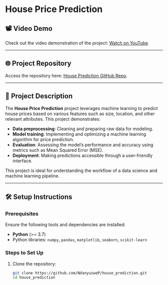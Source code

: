 # House Price Prediction  

## 📽️ Video Demo  

Check out the video demonstration of the project: [Watch on YouTube](https://www.youtube.com/link-to-demo).  

---

## 🌐 Project Repository  

Access the repository here: [House Prediction GitHub Repo](https://github.com/NdanyuzweP/house_prediction).  

---

## 🚀 Project Description  

The **House Price Prediction** project leverages machine learning to predict house prices based on various features such as size, location, and other relevant attributes. This project demonstrates:  

- **Data preprocessing**: Cleaning and preparing raw data for modeling.  
- **Model training**: Implementing and optimizing a machine learning algorithm for price prediction.  
- **Evaluation**: Assessing the model’s performance and accuracy using metrics such as Mean Squared Error (MSE).  
- **Deployment**: Making predictions accessible through a user-friendly interface.  

This project is ideal for understanding the workflow of a data science and machine learning pipeline.  

---

## 🛠️ Setup Instructions  

### Prerequisites  
Ensure the following tools and dependencies are installed:  

- **Python** (>= 3.7)  
- Python libraries: `numpy`, `pandas`, `matplotlib`, `seaborn`, `scikit-learn`  

### Steps to Set Up  

1. Clone the repository:  
   ```bash
   git clone https://github.com/NdanyuzweP/house_prediction.git
   cd house_prediction
